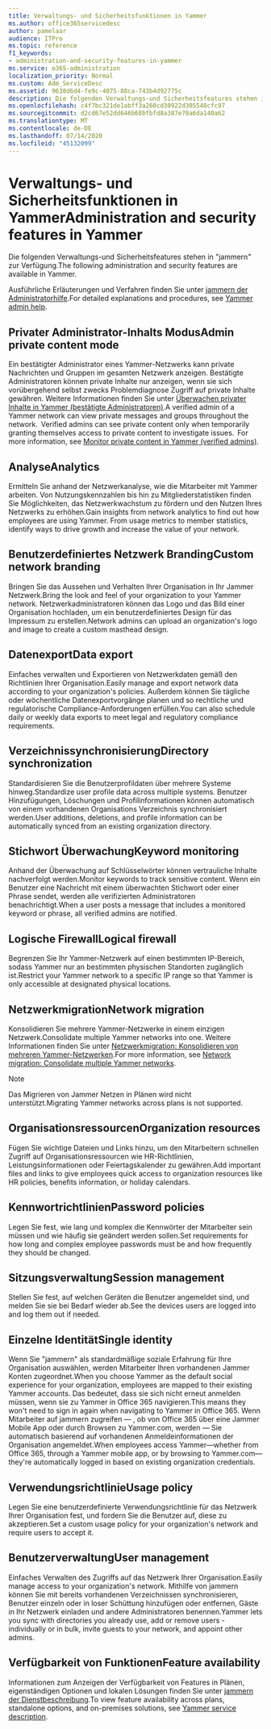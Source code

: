 ```yaml
---
title: Verwaltungs- und Sicherheitsfunktionen in Yammer
ms.author: office365servicedesc
author: pamelaar
audience: ITPro
ms.topic: reference
f1_keywords:
- administration-and-security-features-in-yammer
ms.service: o365-administration
localization_priority: Normal
ms.custom: Adm_ServiceDesc
ms.assetid: 9638d6d4-fe9c-4075-88ca-743b4d92775c
description: Die folgenden Verwaltungs-und Sicherheitsfeatures stehen in "jammern" zur Verfügung.
ms.openlocfilehash: c4f7bc321de1abff3a260cd30922d305548cfc97
ms.sourcegitcommit: d2cd67e52dd646b68bfbfd8a387e70a6da140a62
ms.translationtype: MT
ms.contentlocale: de-DE
ms.lasthandoff: 07/14/2020
ms.locfileid: "45132099"
---
```

# <a name="administration-and-security-features-in-yammer"></a><span data-ttu-id="3b60c-103">Verwaltungs- und Sicherheitsfunktionen in Yammer</span><span class="sxs-lookup"><span data-stu-id="3b60c-103">Administration and security features in Yammer</span></span>

<span data-ttu-id="3b60c-104">Die folgenden Verwaltungs-und Sicherheitsfeatures stehen in "jammern" zur Verfügung.</span><span class="sxs-lookup"><span data-stu-id="3b60c-104">The following administration and security features are available in Yammer.</span></span>
  
<span data-ttu-id="3b60c-105">Ausführliche Erläuterungen und Verfahren finden Sie unter [jammern der Administratorhilfe](https://go.microsoft.com/fwlink/?LinkId=869688).</span><span class="sxs-lookup"><span data-stu-id="3b60c-105">For detailed explanations and procedures, see [Yammer admin help](https://go.microsoft.com/fwlink/?LinkId=869688).</span></span>

## <a name="admin-private-content-mode"></a><span data-ttu-id="3b60c-106">Privater Administrator-Inhalts Modus</span><span class="sxs-lookup"><span data-stu-id="3b60c-106">Admin private content mode</span></span>

<span data-ttu-id="3b60c-p101">Ein bestätigter Administrator eines Yammer-Netzwerks kann private Nachrichten und Gruppen im gesamten Netzwerk anzeigen. Bestätigte Administratoren können private Inhalte nur anzeigen, wenn sie sich vorübergehend selbst zwecks Problemdiagnose Zugriff auf private Inhalte gewähren. Weitere Informationen finden Sie unter [Überwachen privater Inhalte in Yammer (bestätigte Administratoren)](https://go.microsoft.com/fwlink/?LinkId=627479).</span><span class="sxs-lookup"><span data-stu-id="3b60c-p101">A verified admin of a Yammer network can view private messages and groups throughout the network.  Verified admins can see private content only when temporarily granting themselves access to private content to investigate issues.  For more information, see [Monitor private content in Yammer (verified admins)](https://go.microsoft.com/fwlink/?LinkId=627479).</span></span>

## <a name="analytics"></a><span data-ttu-id="3b60c-110">Analyse</span><span class="sxs-lookup"><span data-stu-id="3b60c-110">Analytics</span></span>

<span data-ttu-id="3b60c-p102">Ermitteln Sie anhand der Netzwerkanalyse, wie die Mitarbeiter mit Yammer arbeiten. Von Nutzungskennzahlen bis hin zu Mitgliederstatistiken finden Sie Möglichkeiten, das Netzwerkwachstum zu fördern und den Nutzen Ihres Netzwerks zu erhöhen.</span><span class="sxs-lookup"><span data-stu-id="3b60c-p102">Gain insights from network analytics to find out how employees are using Yammer. From usage metrics to member statistics, identify ways to drive growth and increase the value of your network.</span></span>

## <a name="custom-network-branding"></a><span data-ttu-id="3b60c-113">Benutzerdefiniertes Netzwerk Branding</span><span class="sxs-lookup"><span data-stu-id="3b60c-113">Custom network branding</span></span>

<span data-ttu-id="3b60c-114">Bringen Sie das Aussehen und Verhalten Ihrer Organisation in Ihr Jammer Netzwerk.</span><span class="sxs-lookup"><span data-stu-id="3b60c-114">Bring the look and feel of your organization to your Yammer network.</span></span> <span data-ttu-id="3b60c-115">Netzwerkadministratoren können das Logo und das Bild einer Organisation hochladen, um ein benutzerdefiniertes Design für das Impressum zu erstellen.</span><span class="sxs-lookup"><span data-stu-id="3b60c-115">Network admins can upload an organization's logo and image to create a custom masthead design.</span></span>

## <a name="data-export"></a><span data-ttu-id="3b60c-116">Datenexport</span><span class="sxs-lookup"><span data-stu-id="3b60c-116">Data export</span></span>

<span data-ttu-id="3b60c-117">Einfaches verwalten und Exportieren von Netzwerkdaten gemäß den Richtlinien Ihrer Organisation.</span><span class="sxs-lookup"><span data-stu-id="3b60c-117">Easily manage and export network data according to your organization's policies.</span></span> <span data-ttu-id="3b60c-118">Außerdem können Sie tägliche oder wöchentliche Datenexportvorgänge planen und so rechtliche und regulatorische Compliance-Anforderungen erfüllen.</span><span class="sxs-lookup"><span data-stu-id="3b60c-118">You can also schedule daily or weekly data exports to meet legal and regulatory compliance requirements.</span></span>
  
## <a name="directory-synchronization"></a><span data-ttu-id="3b60c-119">Verzeichnissynchronisierung</span><span class="sxs-lookup"><span data-stu-id="3b60c-119">Directory synchronization</span></span>

<span data-ttu-id="3b60c-120">Standardisieren Sie die Benutzerprofildaten über mehrere Systeme hinweg.</span><span class="sxs-lookup"><span data-stu-id="3b60c-120">Standardize user profile data across multiple systems.</span></span> <span data-ttu-id="3b60c-121">Benutzer Hinzufügungen, Löschungen und Profilinformationen können automatisch von einem vorhandenen Organisations Verzeichnis synchronisiert werden.</span><span class="sxs-lookup"><span data-stu-id="3b60c-121">User additions, deletions, and profile information can be automatically synced from an existing organization directory.</span></span>

## <a name="keyword-monitoring"></a><span data-ttu-id="3b60c-122">Stichwort Überwachung</span><span class="sxs-lookup"><span data-stu-id="3b60c-122">Keyword monitoring</span></span>

<span data-ttu-id="3b60c-123">Anhand der Überwachung auf Schlüsselwörter können vertrauliche Inhalte nachverfolgt werden.</span><span class="sxs-lookup"><span data-stu-id="3b60c-123">Monitor keywords to track sensitive content.</span></span> <span data-ttu-id="3b60c-124">Wenn ein Benutzer eine Nachricht mit einem überwachten Stichwort oder einer Phrase sendet, werden alle verifizierten Administratoren benachrichtigt.</span><span class="sxs-lookup"><span data-stu-id="3b60c-124">When a user posts a message that includes a monitored keyword or phrase, all verified admins are notified.</span></span>

## <a name="logical-firewall"></a><span data-ttu-id="3b60c-125">Logische Firewall</span><span class="sxs-lookup"><span data-stu-id="3b60c-125">Logical firewall</span></span>

<span data-ttu-id="3b60c-126">Begrenzen Sie Ihr Yammer-Netzwerk auf einen bestimmten IP-Bereich, sodass Yammer nur an bestimmten physischen Standorten zugänglich ist.</span><span class="sxs-lookup"><span data-stu-id="3b60c-126">Restrict your Yammer network to a specific IP range so that Yammer is only accessible at designated physical locations.</span></span>

## <a name="network-migration"></a><span data-ttu-id="3b60c-127">Netzwerkmigration</span><span class="sxs-lookup"><span data-stu-id="3b60c-127">Network migration</span></span>

<span data-ttu-id="3b60c-128">Konsolidieren Sie mehrere Yammer-Netzwerke in einem einzigen Netzwerk.</span><span class="sxs-lookup"><span data-stu-id="3b60c-128">Consolidate multiple Yammer networks into one.</span></span> <span data-ttu-id="3b60c-129">Weitere Informationen finden Sie unter [Netzwerkmigration: Konsolidieren von mehreren Yammer-Netzwerken](https://go.microsoft.com/fwlink/?LinkID=617488).</span><span class="sxs-lookup"><span data-stu-id="3b60c-129">For more information, see [Network migration: Consolidate multiple Yammer networks](https://go.microsoft.com/fwlink/?LinkID=617488).</span></span>
  
> [!NOTE]
> <span data-ttu-id="3b60c-130">Das Migrieren von Jammer Netzen in Plänen wird nicht unterstützt.</span><span class="sxs-lookup"><span data-stu-id="3b60c-130">Migrating Yammer networks across plans is not supported.</span></span> 

## <a name="organization-resources"></a><span data-ttu-id="3b60c-131">Organisationsressourcen</span><span class="sxs-lookup"><span data-stu-id="3b60c-131">Organization resources</span></span>

<span data-ttu-id="3b60c-132">Fügen Sie wichtige Dateien und Links hinzu, um den Mitarbeitern schnellen Zugriff auf Organisationsressourcen wie HR-Richtlinien, Leistungsinformationen oder Feiertagskalender zu gewähren.</span><span class="sxs-lookup"><span data-stu-id="3b60c-132">Add important files and links to give employees quick access to organization resources like HR policies, benefits information, or holiday calendars.</span></span>
  
## <a name="password-policies"></a><span data-ttu-id="3b60c-133">Kennwortrichtlinien</span><span class="sxs-lookup"><span data-stu-id="3b60c-133">Password policies</span></span>

<span data-ttu-id="3b60c-134">Legen Sie fest, wie lang und komplex die Kennwörter der Mitarbeiter sein müssen und wie häufig sie geändert werden sollen.</span><span class="sxs-lookup"><span data-stu-id="3b60c-134">Set requirements for how long and complex employee passwords must be and how frequently they should be changed.</span></span>
  
## <a name="session-management"></a><span data-ttu-id="3b60c-135">Sitzungsverwaltung</span><span class="sxs-lookup"><span data-stu-id="3b60c-135">Session management</span></span>

<span data-ttu-id="3b60c-136">Stellen Sie fest, auf welchen Geräten die Benutzer angemeldet sind, und melden Sie sie bei Bedarf wieder ab.</span><span class="sxs-lookup"><span data-stu-id="3b60c-136">See the devices users are logged into and log them out if needed.</span></span>

## <a name="single-identity"></a><span data-ttu-id="3b60c-137">Einzelne Identität</span><span class="sxs-lookup"><span data-stu-id="3b60c-137">Single identity</span></span>

<span data-ttu-id="3b60c-138">Wenn Sie "jammern" als standardmäßige soziale Erfahrung für Ihre Organisation auswählen, werden Mitarbeiter Ihren vorhandenen Jammer Konten zugeordnet.</span><span class="sxs-lookup"><span data-stu-id="3b60c-138">When you choose Yammer as the default social experience for your organization, employees are mapped to their existing Yammer accounts.</span></span> <span data-ttu-id="3b60c-139">Das bedeutet, dass sie sich nicht erneut anmelden müssen, wenn sie zu Yammer in Office 365 navigieren.</span><span class="sxs-lookup"><span data-stu-id="3b60c-139">This means they won't need to sign in again when navigating to Yammer in Office 365.</span></span> <span data-ttu-id="3b60c-140">Wenn Mitarbeiter auf jammern zugreifen &mdash; , ob von Office 365 über eine Jammer Mobile App oder durch Browsen zu Yammer.com, werden &mdash; Sie automatisch basierend auf vorhandenen Anmeldeinformationen der Organisation angemeldet.</span><span class="sxs-lookup"><span data-stu-id="3b60c-140">When employees access Yammer&mdash;whether from Office 365, through a Yammer mobile app, or by browsing to Yammer.com&mdash;they're automatically logged in based on existing organization credentials.</span></span>

## <a name="usage-policy"></a><span data-ttu-id="3b60c-141">Verwendungsrichtlinie</span><span class="sxs-lookup"><span data-stu-id="3b60c-141">Usage policy</span></span>

<span data-ttu-id="3b60c-142">Legen Sie eine benutzerdefinierte Verwendungsrichtlinie für das Netzwerk Ihrer Organisation fest, und fordern Sie die Benutzer auf, diese zu akzeptieren.</span><span class="sxs-lookup"><span data-stu-id="3b60c-142">Set a custom usage policy for your organization's network and require users to accept it.</span></span>

## <a name="user-management"></a><span data-ttu-id="3b60c-143">Benutzerverwaltung</span><span class="sxs-lookup"><span data-stu-id="3b60c-143">User management</span></span>

<span data-ttu-id="3b60c-144">Einfaches Verwalten des Zugriffs auf das Netzwerk Ihrer Organisation.</span><span class="sxs-lookup"><span data-stu-id="3b60c-144">Easily manage access to your organization's network.</span></span> <span data-ttu-id="3b60c-145">Mithilfe von jammern können Sie mit bereits vorhandenen Verzeichnissen synchronisieren, Benutzer einzeln oder in loser Schüttung hinzufügen oder entfernen, Gäste in Ihr Netzwerk einladen und andere Administratoren benennen.</span><span class="sxs-lookup"><span data-stu-id="3b60c-145">Yammer lets you sync with directories you already use, add or remove users - individually or in bulk, invite guests to your network, and appoint other admins.</span></span>

## <a name="feature-availability"></a><span data-ttu-id="3b60c-146">Verfügbarkeit von Funktionen</span><span class="sxs-lookup"><span data-stu-id="3b60c-146">Feature availability</span></span>

<span data-ttu-id="3b60c-147">Informationen zum Anzeigen der Verfügbarkeit von Features in Plänen, eigenständigen Optionen und lokalen Lösungen finden Sie unter [jammern der Dienstbeschreibung](yammer-service-description.md).</span><span class="sxs-lookup"><span data-stu-id="3b60c-147">To view feature availability across plans, standalone options, and on-premises solutions, see [Yammer service description](yammer-service-description.md).</span></span>
  

